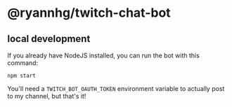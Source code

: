 # @ryannhg/twitch-chat-bot

## local development

If you already have NodeJS installed, you can run the bot with this command:

```
npm start
```

You'll need a `TWITCH_BOT_OAUTH_TOKEN` environment variable to actually post to my channel, but that's it!
